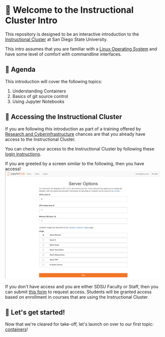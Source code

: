 # 👋 Welcome to the Instructional Cluster Intro
This repository is designed to be an interactive introduction to the [Instructional Cluster](https://sdsu-research-ci.github.io/instructionalcluster) at San Diego State University.

This intro assumes that you are familiar with a [Linux Operating System](https://en.wikipedia.org/wiki/Linux) and have some level of comfort with commandline interfaces.

## 📅 Agenda
This introduction will cover the following topics:
1. Understanding Containers
2. Basics of git source control
3. Using Jupyter Notebooks

## 🔑 Accessing the Instructional Cluster
If you are following this introduction as part of a training offered by [Research and Cyberinfrastructure](https://it.sdsu.edu/research) chances are that you already have access to the Instructional Cluster.

You can check your access to the Instructional Cluster by following these [login instructions](https://sdsu-research-ci.github.io/instructionalcluster/students/loggingin).

If you are greeted by a screen similar to the following, then you have access!
![access](./images/access1.png)

If you don't have access and you are either SDSU Faculty or Staff, then you can submit [this form](https://sdsu.service-now.com/sp?id=sc_cat_item&sys_id=c4ce9d52db0e68509804f271399619a4&sysparm_category=29ac153fdbbf4c9024094672399619e9) to request access. Students will be granted access based on enrollment in courses that are using the Instructional Cluster.

## 🚀 Let's get started!
Now that we're cleared for take-off, let's launch on over to our first topic: [containers](/docs/containers)!